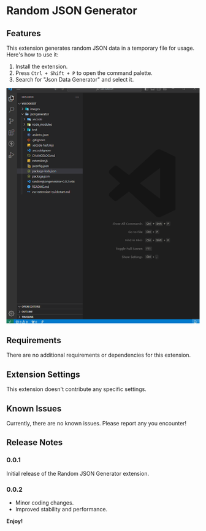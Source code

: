 # Random JSON Generator

## Features

This extension generates random JSON data in a temporary file for usage. Here's how to use it:

1. Install the extension.
2. Press `Ctrl + Shift + P` to open the command palette.
3. Search for "Json Data Generator" and select it.

![Demo](images/demo.gif)

## Requirements

There are no additional requirements or dependencies for this extension.

## Extension Settings

This extension doesn't contribute any specific settings.

## Known Issues

Currently, there are no known issues. Please report any you encounter!

## Release Notes

### 0.0.1

Initial release of the Random JSON Generator extension.

### 0.0.2

- Minor coding changes.
- Improved stability and performance.

**Enjoy!**
